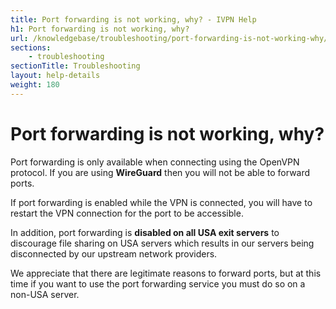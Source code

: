 ```yaml
---
title: Port forwarding is not working, why? - IVPN Help
h1: Port forwarding is not working, why?
url: /knowledgebase/troubleshooting/port-forwarding-is-not-working-why/
sections:
    - troubleshooting
sectionTitle: Troubleshooting
layout: help-details
weight: 180
---
```

# Port forwarding is not working, why?

Port forwarding is only available when connecting using the OpenVPN protocol. If you are using **WireGuard** then you will not be able to forward ports.

If port forwarding is enabled while the VPN is connected, you will have to restart the VPN connection for the port to be accessible.

In addition, port forwarding is **disabled on all USA exit servers** to discourage file sharing on USA servers which results in our servers being disconnected by our upstream network providers.

We appreciate that there are legitimate reasons to forward ports, but at this time if you want to use the port forwarding service you must do so on a non-USA server.
